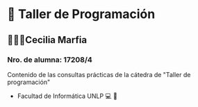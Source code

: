 # 📁 Taller de Programación

## 👩🏻‍💻Cecilia Marfia

### Nro. de alumna: 17208/4

Contenido de las consultas prácticas de la cátedra de "Taller de programación"

- Facultad de Informática UNLP 💻 🌿

